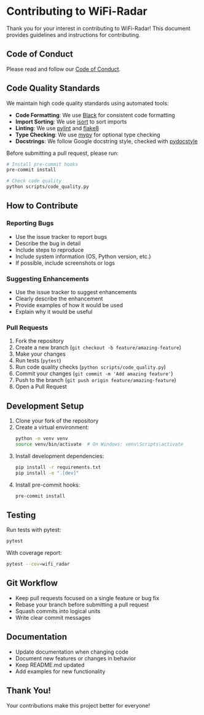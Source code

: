 # Contributing to WiFi-Radar

Thank you for your interest in contributing to WiFi-Radar! This document provides guidelines and instructions for contributing.

## Code of Conduct

Please read and follow our [Code of Conduct](CODE_OF_CONDUCT.md).

## Code Quality Standards

We maintain high code quality standards using automated tools:

- **Code Formatting**: We use [Black](https://github.com/psf/black) for consistent code formatting
- **Import Sorting**: We use [isort](https://github.com/PyCQA/isort) to sort imports
- **Linting**: We use [pylint](https://github.com/PyCQA/pylint) and [flake8](https://github.com/PyCQA/flake8)
- **Type Checking**: We use [mypy](https://github.com/python/mypy) for optional type checking
- **Docstrings**: We follow Google docstring style, checked with [pydocstyle](https://github.com/PyCQA/pydocstyle)

Before submitting a pull request, please run:

```bash
# Install pre-commit hooks
pre-commit install

# Check code quality
python scripts/code_quality.py
```

## How to Contribute

### Reporting Bugs

- Use the issue tracker to report bugs
- Describe the bug in detail
- Include steps to reproduce
- Include system information (OS, Python version, etc.)
- If possible, include screenshots or logs

### Suggesting Enhancements

- Use the issue tracker to suggest enhancements
- Clearly describe the enhancement
- Provide examples of how it would be used
- Explain why it would be useful

### Pull Requests

1. Fork the repository
2. Create a new branch (`git checkout -b feature/amazing-feature`)
3. Make your changes
4. Run tests (`pytest`)
5. Run code quality checks (`python scripts/code_quality.py`)
6. Commit your changes (`git commit -m 'Add amazing feature'`)
7. Push to the branch (`git push origin feature/amazing-feature`)
8. Open a Pull Request

## Development Setup

1. Clone your fork of the repository
2. Create a virtual environment:
   ```bash
   python -m venv venv
   source venv/bin/activate  # On Windows: venv\Scripts\activate
   ```
3. Install development dependencies:
   ```bash
   pip install -r requirements.txt
   pip install -e ".[dev]"
   ```
4. Install pre-commit hooks:
   ```bash
   pre-commit install
   ```

## Testing

Run tests with pytest:
```bash
pytest
```

With coverage report:
```bash
pytest --cov=wifi_radar
```

## Git Workflow

- Keep pull requests focused on a single feature or bug fix
- Rebase your branch before submitting a pull request
- Squash commits into logical units
- Write clear commit messages

## Documentation

- Update documentation when changing code
- Document new features or changes in behavior
- Keep README.md updated
- Add examples for new functionality

## Thank You!

Your contributions make this project better for everyone!
